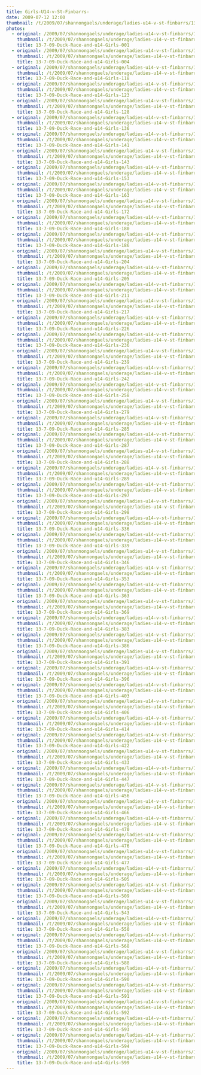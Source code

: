 ```yaml
---
title: Girls-U14-v-St-Finbarrs-
date: 2009-07-12 12:00
thumbnail: /t/2009/07/shannongaels/underage/ladies-u14-v-st-finbarrs/13-7-09-Duck-Race-and-u14-Girls-001.jpg
photos:
  - original: /2009/07/shannongaels/underage/ladies-u14-v-st-finbarrs/13-7-09-Duck-Race-and-u14-Girls-001.jpg
    thumbnail: /t/2009/07/shannongaels/underage/ladies-u14-v-st-finbarrs/13-7-09-Duck-Race-and-u14-Girls-001.jpg
    title: 13-7-09-Duck-Race-and-u14-Girls-001
  - original: /2009/07/shannongaels/underage/ladies-u14-v-st-finbarrs/13-7-09-Duck-Race-and-u14-Girls-004.jpg
    thumbnail: /t/2009/07/shannongaels/underage/ladies-u14-v-st-finbarrs/13-7-09-Duck-Race-and-u14-Girls-004.jpg
    title: 13-7-09-Duck-Race-and-u14-Girls-004
  - original: /2009/07/shannongaels/underage/ladies-u14-v-st-finbarrs/13-7-09-Duck-Race-and-u14-Girls-118.jpg
    thumbnail: /t/2009/07/shannongaels/underage/ladies-u14-v-st-finbarrs/13-7-09-Duck-Race-and-u14-Girls-118.jpg
    title: 13-7-09-Duck-Race-and-u14-Girls-118
  - original: /2009/07/shannongaels/underage/ladies-u14-v-st-finbarrs/13-7-09-Duck-Race-and-u14-Girls-123.jpg
    thumbnail: /t/2009/07/shannongaels/underage/ladies-u14-v-st-finbarrs/13-7-09-Duck-Race-and-u14-Girls-123.jpg
    title: 13-7-09-Duck-Race-and-u14-Girls-123
  - original: /2009/07/shannongaels/underage/ladies-u14-v-st-finbarrs/13-7-09-Duck-Race-and-u14-Girls-128.jpg
    thumbnail: /t/2009/07/shannongaels/underage/ladies-u14-v-st-finbarrs/13-7-09-Duck-Race-and-u14-Girls-128.jpg
    title: 13-7-09-Duck-Race-and-u14-Girls-128
  - original: /2009/07/shannongaels/underage/ladies-u14-v-st-finbarrs/13-7-09-Duck-Race-and-u14-Girls-136.jpg
    thumbnail: /t/2009/07/shannongaels/underage/ladies-u14-v-st-finbarrs/13-7-09-Duck-Race-and-u14-Girls-136.jpg
    title: 13-7-09-Duck-Race-and-u14-Girls-136
  - original: /2009/07/shannongaels/underage/ladies-u14-v-st-finbarrs/13-7-09-Duck-Race-and-u14-Girls-141.jpg
    thumbnail: /t/2009/07/shannongaels/underage/ladies-u14-v-st-finbarrs/13-7-09-Duck-Race-and-u14-Girls-141.jpg
    title: 13-7-09-Duck-Race-and-u14-Girls-141
  - original: /2009/07/shannongaels/underage/ladies-u14-v-st-finbarrs/13-7-09-Duck-Race-and-u14-Girls-143.jpg
    thumbnail: /t/2009/07/shannongaels/underage/ladies-u14-v-st-finbarrs/13-7-09-Duck-Race-and-u14-Girls-143.jpg
    title: 13-7-09-Duck-Race-and-u14-Girls-143
  - original: /2009/07/shannongaels/underage/ladies-u14-v-st-finbarrs/13-7-09-Duck-Race-and-u14-Girls-153.jpg
    thumbnail: /t/2009/07/shannongaels/underage/ladies-u14-v-st-finbarrs/13-7-09-Duck-Race-and-u14-Girls-153.jpg
    title: 13-7-09-Duck-Race-and-u14-Girls-153
  - original: /2009/07/shannongaels/underage/ladies-u14-v-st-finbarrs/13-7-09-Duck-Race-and-u14-Girls-163.jpg
    thumbnail: /t/2009/07/shannongaels/underage/ladies-u14-v-st-finbarrs/13-7-09-Duck-Race-and-u14-Girls-163.jpg
    title: 13-7-09-Duck-Race-and-u14-Girls-163
  - original: /2009/07/shannongaels/underage/ladies-u14-v-st-finbarrs/13-7-09-Duck-Race-and-u14-Girls-172.jpg
    thumbnail: /t/2009/07/shannongaels/underage/ladies-u14-v-st-finbarrs/13-7-09-Duck-Race-and-u14-Girls-172.jpg
    title: 13-7-09-Duck-Race-and-u14-Girls-172
  - original: /2009/07/shannongaels/underage/ladies-u14-v-st-finbarrs/13-7-09-Duck-Race-and-u14-Girls-180.jpg
    thumbnail: /t/2009/07/shannongaels/underage/ladies-u14-v-st-finbarrs/13-7-09-Duck-Race-and-u14-Girls-180.jpg
    title: 13-7-09-Duck-Race-and-u14-Girls-180
  - original: /2009/07/shannongaels/underage/ladies-u14-v-st-finbarrs/13-7-09-Duck-Race-and-u14-Girls-186.jpg
    thumbnail: /t/2009/07/shannongaels/underage/ladies-u14-v-st-finbarrs/13-7-09-Duck-Race-and-u14-Girls-186.jpg
    title: 13-7-09-Duck-Race-and-u14-Girls-186
  - original: /2009/07/shannongaels/underage/ladies-u14-v-st-finbarrs/13-7-09-Duck-Race-and-u14-Girls-204.jpg
    thumbnail: /t/2009/07/shannongaels/underage/ladies-u14-v-st-finbarrs/13-7-09-Duck-Race-and-u14-Girls-204.jpg
    title: 13-7-09-Duck-Race-and-u14-Girls-204
  - original: /2009/07/shannongaels/underage/ladies-u14-v-st-finbarrs/13-7-09-Duck-Race-and-u14-Girls-205.jpg
    thumbnail: /t/2009/07/shannongaels/underage/ladies-u14-v-st-finbarrs/13-7-09-Duck-Race-and-u14-Girls-205.jpg
    title: 13-7-09-Duck-Race-and-u14-Girls-205
  - original: /2009/07/shannongaels/underage/ladies-u14-v-st-finbarrs/13-7-09-Duck-Race-and-u14-Girls-211.jpg
    thumbnail: /t/2009/07/shannongaels/underage/ladies-u14-v-st-finbarrs/13-7-09-Duck-Race-and-u14-Girls-211.jpg
    title: 13-7-09-Duck-Race-and-u14-Girls-211
  - original: /2009/07/shannongaels/underage/ladies-u14-v-st-finbarrs/13-7-09-Duck-Race-and-u14-Girls-217.jpg
    thumbnail: /t/2009/07/shannongaels/underage/ladies-u14-v-st-finbarrs/13-7-09-Duck-Race-and-u14-Girls-217.jpg
    title: 13-7-09-Duck-Race-and-u14-Girls-217
  - original: /2009/07/shannongaels/underage/ladies-u14-v-st-finbarrs/13-7-09-Duck-Race-and-u14-Girls-226.jpg
    thumbnail: /t/2009/07/shannongaels/underage/ladies-u14-v-st-finbarrs/13-7-09-Duck-Race-and-u14-Girls-226.jpg
    title: 13-7-09-Duck-Race-and-u14-Girls-226
  - original: /2009/07/shannongaels/underage/ladies-u14-v-st-finbarrs/13-7-09-Duck-Race-and-u14-Girls-236.jpg
    thumbnail: /t/2009/07/shannongaels/underage/ladies-u14-v-st-finbarrs/13-7-09-Duck-Race-and-u14-Girls-236.jpg
    title: 13-7-09-Duck-Race-and-u14-Girls-236
  - original: /2009/07/shannongaels/underage/ladies-u14-v-st-finbarrs/13-7-09-Duck-Race-and-u14-Girls-239.jpg
    thumbnail: /t/2009/07/shannongaels/underage/ladies-u14-v-st-finbarrs/13-7-09-Duck-Race-and-u14-Girls-239.jpg
    title: 13-7-09-Duck-Race-and-u14-Girls-239
  - original: /2009/07/shannongaels/underage/ladies-u14-v-st-finbarrs/13-7-09-Duck-Race-and-u14-Girls-242.jpg
    thumbnail: /t/2009/07/shannongaels/underage/ladies-u14-v-st-finbarrs/13-7-09-Duck-Race-and-u14-Girls-242.jpg
    title: 13-7-09-Duck-Race-and-u14-Girls-242
  - original: /2009/07/shannongaels/underage/ladies-u14-v-st-finbarrs/13-7-09-Duck-Race-and-u14-Girls-258.jpg
    thumbnail: /t/2009/07/shannongaels/underage/ladies-u14-v-st-finbarrs/13-7-09-Duck-Race-and-u14-Girls-258.jpg
    title: 13-7-09-Duck-Race-and-u14-Girls-258
  - original: /2009/07/shannongaels/underage/ladies-u14-v-st-finbarrs/13-7-09-Duck-Race-and-u14-Girls-279.jpg
    thumbnail: /t/2009/07/shannongaels/underage/ladies-u14-v-st-finbarrs/13-7-09-Duck-Race-and-u14-Girls-279.jpg
    title: 13-7-09-Duck-Race-and-u14-Girls-279
  - original: /2009/07/shannongaels/underage/ladies-u14-v-st-finbarrs/13-7-09-Duck-Race-and-u14-Girls-285.jpg
    thumbnail: /t/2009/07/shannongaels/underage/ladies-u14-v-st-finbarrs/13-7-09-Duck-Race-and-u14-Girls-285.jpg
    title: 13-7-09-Duck-Race-and-u14-Girls-285
  - original: /2009/07/shannongaels/underage/ladies-u14-v-st-finbarrs/13-7-09-Duck-Race-and-u14-Girls-287.jpg
    thumbnail: /t/2009/07/shannongaels/underage/ladies-u14-v-st-finbarrs/13-7-09-Duck-Race-and-u14-Girls-287.jpg
    title: 13-7-09-Duck-Race-and-u14-Girls-287
  - original: /2009/07/shannongaels/underage/ladies-u14-v-st-finbarrs/13-7-09-Duck-Race-and-u14-Girls-288.jpg
    thumbnail: /t/2009/07/shannongaels/underage/ladies-u14-v-st-finbarrs/13-7-09-Duck-Race-and-u14-Girls-288.jpg
    title: 13-7-09-Duck-Race-and-u14-Girls-288
  - original: /2009/07/shannongaels/underage/ladies-u14-v-st-finbarrs/13-7-09-Duck-Race-and-u14-Girls-289.jpg
    thumbnail: /t/2009/07/shannongaels/underage/ladies-u14-v-st-finbarrs/13-7-09-Duck-Race-and-u14-Girls-289.jpg
    title: 13-7-09-Duck-Race-and-u14-Girls-289
  - original: /2009/07/shannongaels/underage/ladies-u14-v-st-finbarrs/13-7-09-Duck-Race-and-u14-Girls-297.jpg
    thumbnail: /t/2009/07/shannongaels/underage/ladies-u14-v-st-finbarrs/13-7-09-Duck-Race-and-u14-Girls-297.jpg
    title: 13-7-09-Duck-Race-and-u14-Girls-297
  - original: /2009/07/shannongaels/underage/ladies-u14-v-st-finbarrs/13-7-09-Duck-Race-and-u14-Girls-298.jpg
    thumbnail: /t/2009/07/shannongaels/underage/ladies-u14-v-st-finbarrs/13-7-09-Duck-Race-and-u14-Girls-298.jpg
    title: 13-7-09-Duck-Race-and-u14-Girls-298
  - original: /2009/07/shannongaels/underage/ladies-u14-v-st-finbarrs/13-7-09-Duck-Race-and-u14-Girls-336.jpg
    thumbnail: /t/2009/07/shannongaels/underage/ladies-u14-v-st-finbarrs/13-7-09-Duck-Race-and-u14-Girls-336.jpg
    title: 13-7-09-Duck-Race-and-u14-Girls-336
  - original: /2009/07/shannongaels/underage/ladies-u14-v-st-finbarrs/13-7-09-Duck-Race-and-u14-Girls-339.jpg
    thumbnail: /t/2009/07/shannongaels/underage/ladies-u14-v-st-finbarrs/13-7-09-Duck-Race-and-u14-Girls-339.jpg
    title: 13-7-09-Duck-Race-and-u14-Girls-339
  - original: /2009/07/shannongaels/underage/ladies-u14-v-st-finbarrs/13-7-09-Duck-Race-and-u14-Girls-346.jpg
    thumbnail: /t/2009/07/shannongaels/underage/ladies-u14-v-st-finbarrs/13-7-09-Duck-Race-and-u14-Girls-346.jpg
    title: 13-7-09-Duck-Race-and-u14-Girls-346
  - original: /2009/07/shannongaels/underage/ladies-u14-v-st-finbarrs/13-7-09-Duck-Race-and-u14-Girls-353.jpg
    thumbnail: /t/2009/07/shannongaels/underage/ladies-u14-v-st-finbarrs/13-7-09-Duck-Race-and-u14-Girls-353.jpg
    title: 13-7-09-Duck-Race-and-u14-Girls-353
  - original: /2009/07/shannongaels/underage/ladies-u14-v-st-finbarrs/13-7-09-Duck-Race-and-u14-Girls-363.jpg
    thumbnail: /t/2009/07/shannongaels/underage/ladies-u14-v-st-finbarrs/13-7-09-Duck-Race-and-u14-Girls-363.jpg
    title: 13-7-09-Duck-Race-and-u14-Girls-363
  - original: /2009/07/shannongaels/underage/ladies-u14-v-st-finbarrs/13-7-09-Duck-Race-and-u14-Girls-369.jpg
    thumbnail: /t/2009/07/shannongaels/underage/ladies-u14-v-st-finbarrs/13-7-09-Duck-Race-and-u14-Girls-369.jpg
    title: 13-7-09-Duck-Race-and-u14-Girls-369
  - original: /2009/07/shannongaels/underage/ladies-u14-v-st-finbarrs/13-7-09-Duck-Race-and-u14-Girls-383.jpg
    thumbnail: /t/2009/07/shannongaels/underage/ladies-u14-v-st-finbarrs/13-7-09-Duck-Race-and-u14-Girls-383.jpg
    title: 13-7-09-Duck-Race-and-u14-Girls-383
  - original: /2009/07/shannongaels/underage/ladies-u14-v-st-finbarrs/13-7-09-Duck-Race-and-u14-Girls-386.jpg
    thumbnail: /t/2009/07/shannongaels/underage/ladies-u14-v-st-finbarrs/13-7-09-Duck-Race-and-u14-Girls-386.jpg
    title: 13-7-09-Duck-Race-and-u14-Girls-386
  - original: /2009/07/shannongaels/underage/ladies-u14-v-st-finbarrs/13-7-09-Duck-Race-and-u14-Girls-391.jpg
    thumbnail: /t/2009/07/shannongaels/underage/ladies-u14-v-st-finbarrs/13-7-09-Duck-Race-and-u14-Girls-391.jpg
    title: 13-7-09-Duck-Race-and-u14-Girls-391
  - original: /2009/07/shannongaels/underage/ladies-u14-v-st-finbarrs/13-7-09-Duck-Race-and-u14-Girls-396.jpg
    thumbnail: /t/2009/07/shannongaels/underage/ladies-u14-v-st-finbarrs/13-7-09-Duck-Race-and-u14-Girls-396.jpg
    title: 13-7-09-Duck-Race-and-u14-Girls-396
  - original: /2009/07/shannongaels/underage/ladies-u14-v-st-finbarrs/13-7-09-Duck-Race-and-u14-Girls-403.jpg
    thumbnail: /t/2009/07/shannongaels/underage/ladies-u14-v-st-finbarrs/13-7-09-Duck-Race-and-u14-Girls-403.jpg
    title: 13-7-09-Duck-Race-and-u14-Girls-403
  - original: /2009/07/shannongaels/underage/ladies-u14-v-st-finbarrs/13-7-09-Duck-Race-and-u14-Girls-406.jpg
    thumbnail: /t/2009/07/shannongaels/underage/ladies-u14-v-st-finbarrs/13-7-09-Duck-Race-and-u14-Girls-406.jpg
    title: 13-7-09-Duck-Race-and-u14-Girls-406
  - original: /2009/07/shannongaels/underage/ladies-u14-v-st-finbarrs/13-7-09-Duck-Race-and-u14-Girls-414.jpg
    thumbnail: /t/2009/07/shannongaels/underage/ladies-u14-v-st-finbarrs/13-7-09-Duck-Race-and-u14-Girls-414.jpg
    title: 13-7-09-Duck-Race-and-u14-Girls-414
  - original: /2009/07/shannongaels/underage/ladies-u14-v-st-finbarrs/13-7-09-Duck-Race-and-u14-Girls-422.jpg
    thumbnail: /t/2009/07/shannongaels/underage/ladies-u14-v-st-finbarrs/13-7-09-Duck-Race-and-u14-Girls-422.jpg
    title: 13-7-09-Duck-Race-and-u14-Girls-422
  - original: /2009/07/shannongaels/underage/ladies-u14-v-st-finbarrs/13-7-09-Duck-Race-and-u14-Girls-433.jpg
    thumbnail: /t/2009/07/shannongaels/underage/ladies-u14-v-st-finbarrs/13-7-09-Duck-Race-and-u14-Girls-433.jpg
    title: 13-7-09-Duck-Race-and-u14-Girls-433
  - original: /2009/07/shannongaels/underage/ladies-u14-v-st-finbarrs/13-7-09-Duck-Race-and-u14-Girls-447.jpg
    thumbnail: /t/2009/07/shannongaels/underage/ladies-u14-v-st-finbarrs/13-7-09-Duck-Race-and-u14-Girls-447.jpg
    title: 13-7-09-Duck-Race-and-u14-Girls-447
  - original: /2009/07/shannongaels/underage/ladies-u14-v-st-finbarrs/13-7-09-Duck-Race-and-u14-Girls-456.jpg
    thumbnail: /t/2009/07/shannongaels/underage/ladies-u14-v-st-finbarrs/13-7-09-Duck-Race-and-u14-Girls-456.jpg
    title: 13-7-09-Duck-Race-and-u14-Girls-456
  - original: /2009/07/shannongaels/underage/ladies-u14-v-st-finbarrs/13-7-09-Duck-Race-and-u14-Girls-466.jpg
    thumbnail: /t/2009/07/shannongaels/underage/ladies-u14-v-st-finbarrs/13-7-09-Duck-Race-and-u14-Girls-466.jpg
    title: 13-7-09-Duck-Race-and-u14-Girls-466
  - original: /2009/07/shannongaels/underage/ladies-u14-v-st-finbarrs/13-7-09-Duck-Race-and-u14-Girls-470.jpg
    thumbnail: /t/2009/07/shannongaels/underage/ladies-u14-v-st-finbarrs/13-7-09-Duck-Race-and-u14-Girls-470.jpg
    title: 13-7-09-Duck-Race-and-u14-Girls-470
  - original: /2009/07/shannongaels/underage/ladies-u14-v-st-finbarrs/13-7-09-Duck-Race-and-u14-Girls-476.jpg
    thumbnail: /t/2009/07/shannongaels/underage/ladies-u14-v-st-finbarrs/13-7-09-Duck-Race-and-u14-Girls-476.jpg
    title: 13-7-09-Duck-Race-and-u14-Girls-476
  - original: /2009/07/shannongaels/underage/ladies-u14-v-st-finbarrs/13-7-09-Duck-Race-and-u14-Girls-477.jpg
    thumbnail: /t/2009/07/shannongaels/underage/ladies-u14-v-st-finbarrs/13-7-09-Duck-Race-and-u14-Girls-477.jpg
    title: 13-7-09-Duck-Race-and-u14-Girls-477
  - original: /2009/07/shannongaels/underage/ladies-u14-v-st-finbarrs/13-7-09-Duck-Race-and-u14-Girls-505.jpg
    thumbnail: /t/2009/07/shannongaels/underage/ladies-u14-v-st-finbarrs/13-7-09-Duck-Race-and-u14-Girls-505.jpg
    title: 13-7-09-Duck-Race-and-u14-Girls-505
  - original: /2009/07/shannongaels/underage/ladies-u14-v-st-finbarrs/13-7-09-Duck-Race-and-u14-Girls-509.jpg
    thumbnail: /t/2009/07/shannongaels/underage/ladies-u14-v-st-finbarrs/13-7-09-Duck-Race-and-u14-Girls-509.jpg
    title: 13-7-09-Duck-Race-and-u14-Girls-509
  - original: /2009/07/shannongaels/underage/ladies-u14-v-st-finbarrs/13-7-09-Duck-Race-and-u14-Girls-543.jpg
    thumbnail: /t/2009/07/shannongaels/underage/ladies-u14-v-st-finbarrs/13-7-09-Duck-Race-and-u14-Girls-543.jpg
    title: 13-7-09-Duck-Race-and-u14-Girls-543
  - original: /2009/07/shannongaels/underage/ladies-u14-v-st-finbarrs/13-7-09-Duck-Race-and-u14-Girls-550.jpg
    thumbnail: /t/2009/07/shannongaels/underage/ladies-u14-v-st-finbarrs/13-7-09-Duck-Race-and-u14-Girls-550.jpg
    title: 13-7-09-Duck-Race-and-u14-Girls-550
  - original: /2009/07/shannongaels/underage/ladies-u14-v-st-finbarrs/13-7-09-Duck-Race-and-u14-Girls-568.jpg
    thumbnail: /t/2009/07/shannongaels/underage/ladies-u14-v-st-finbarrs/13-7-09-Duck-Race-and-u14-Girls-568.jpg
    title: 13-7-09-Duck-Race-and-u14-Girls-568
  - original: /2009/07/shannongaels/underage/ladies-u14-v-st-finbarrs/13-7-09-Duck-Race-and-u14-Girls-588.jpg
    thumbnail: /t/2009/07/shannongaels/underage/ladies-u14-v-st-finbarrs/13-7-09-Duck-Race-and-u14-Girls-588.jpg
    title: 13-7-09-Duck-Race-and-u14-Girls-588
  - original: /2009/07/shannongaels/underage/ladies-u14-v-st-finbarrs/13-7-09-Duck-Race-and-u14-Girls-590.jpg
    thumbnail: /t/2009/07/shannongaels/underage/ladies-u14-v-st-finbarrs/13-7-09-Duck-Race-and-u14-Girls-590.jpg
    title: 13-7-09-Duck-Race-and-u14-Girls-590
  - original: /2009/07/shannongaels/underage/ladies-u14-v-st-finbarrs/13-7-09-Duck-Race-and-u14-Girls-591.jpg
    thumbnail: /t/2009/07/shannongaels/underage/ladies-u14-v-st-finbarrs/13-7-09-Duck-Race-and-u14-Girls-591.jpg
    title: 13-7-09-Duck-Race-and-u14-Girls-591
  - original: /2009/07/shannongaels/underage/ladies-u14-v-st-finbarrs/13-7-09-Duck-Race-and-u14-Girls-592.jpg
    thumbnail: /t/2009/07/shannongaels/underage/ladies-u14-v-st-finbarrs/13-7-09-Duck-Race-and-u14-Girls-592.jpg
    title: 13-7-09-Duck-Race-and-u14-Girls-592
  - original: /2009/07/shannongaels/underage/ladies-u14-v-st-finbarrs/13-7-09-Duck-Race-and-u14-Girls-593.jpg
    thumbnail: /t/2009/07/shannongaels/underage/ladies-u14-v-st-finbarrs/13-7-09-Duck-Race-and-u14-Girls-593.jpg
    title: 13-7-09-Duck-Race-and-u14-Girls-593
  - original: /2009/07/shannongaels/underage/ladies-u14-v-st-finbarrs/13-7-09-Duck-Race-and-u14-Girls-594.jpg
    thumbnail: /t/2009/07/shannongaels/underage/ladies-u14-v-st-finbarrs/13-7-09-Duck-Race-and-u14-Girls-594.jpg
    title: 13-7-09-Duck-Race-and-u14-Girls-594
  - original: /2009/07/shannongaels/underage/ladies-u14-v-st-finbarrs/13-7-09-Duck-Race-and-u14-Girls-599.jpg
    thumbnail: /t/2009/07/shannongaels/underage/ladies-u14-v-st-finbarrs/13-7-09-Duck-Race-and-u14-Girls-599.jpg
    title: 13-7-09-Duck-Race-and-u14-Girls-599
---
```

